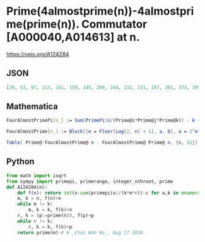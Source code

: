 # Prime\(4almostprime\(n\)\)\-4almostprime\(prime\(n\)\)\. Commutator \[A000040,A014613\] at n\.
https://oeis.org/A124284
## JSON
```JSON
[29, 53, 97, 113, 161, 159, 145, 269, 244, 232, 231, 247, 261, 373, 399, 386, 328, 350, 375, 371, 395, 547, 559, 572, 537, 541, 577, 635, 679, 663, 607, 621, 687, 673, 658, 769, 871, 853, 839, 856, 832, 881, 947, 939, 1003, 1007, 955, 915, 907, 889, 941, 989]
```
## Mathematica
```Mathematica
FourAlmostPrimePi[n_] := Sum[PrimePi[n/(Prime@i*Prime@j*Prime@k)] - k + 1, {i, PrimePi[n^(1/4)]}, {j, i, PrimePi[(n/Prime@i)^(1/3)]}, {k, j, PrimePi@ Sqrt[n/(Prime@i*Prime@j)]}];
```
```Mathematica
FourAlmostPrime[n_] := Block[{e = Floor[Log[2, n] + 1], a, b}, a = 2^e; Do[b = 2^p; While[ FourAlmostPrimePi@a < n, a = a + b]; a = a - b/2, {p, e, 0, -1}]; a + b/2];
```
```Mathematica
Table[ Prime@ FourAlmostPrime@ n - FourAlmostPrime@ Prime@ n, {n, 52}]
```
## Python
```Python
from math import isqrt
from sympy import primepi, primerange, integer_nthroot, prime
def A124284(n):
    def f(x): return int(x-sum(primepi(x//(k*m*r))-c for a,k in enumerate(primerange(integer_nthroot(x,4)[0]+1)) for b,m in enumerate(primerange(k,integer_nthroot(x//k,3)[0]+1),a) for c,r in enumerate(primerange(m,isqrt(x//(k*m))+1),b)))
    m, k = n, f(n)+n
    while m != k:
        m, k = k, f(k)+n
    r, k = (p:=prime(n)), f(p)+p
    while r != k:
        r, k = k, f(k)+p
    return prime(m)-r # _Chai Wah Wu_, Aug 17 2024
```
